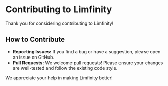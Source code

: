 # Contributing to Limfinity

Thank you for considering contributing to Limfinity!

## How to Contribute

- **Reporting Issues:** If you find a bug or have a suggestion, please open an issue on GitHub.
- **Pull Requests:** We welcome pull requests! Please ensure your changes are well-tested and follow the existing code style.

We appreciate your help in making Limfinity better! 